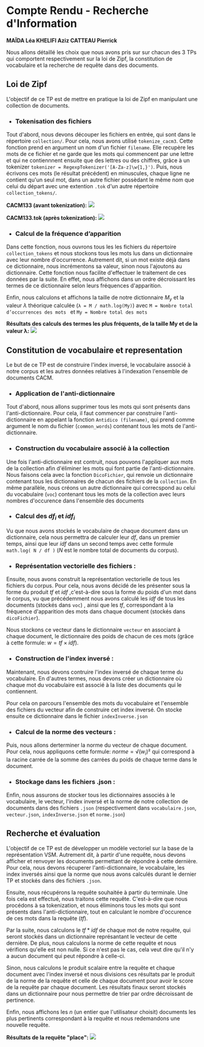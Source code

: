 # Compte Rendu - Recherche d'Information
**MAÏDA Léa
KHELIFI Aziz
CATTEAU Pierrick**

Nous allons détaillé les choix que nous avons pris sur sur chacun des 3 TPs qui comportent respectivement sur la loi de Zipf, la constitution de vocabulaire et la recherche de requête dans des documents.

## Loi de Zipf
L'objectif de ce TP est de mettre en pratique la loi de Zipf en manipulant une collection de documents.
- ### Tokenisation des fichiers

Tout d'abord, nous devons découper les fichiers en entrée, qui sont dans le répertoire `collection/`. Pour cela, nous avons utilisé `tokenize_cacm3`. Cette fonction prend en argument un nom d'un fichier `filename`. Elle recupère les mots de ce fichier et ne garde que les mots qui commencent par une lettre et qui ne contiennnent ensuite que des lettres ou des chiffres, grâce à un tokenizer `tokenizer = RegexpTokenizer('[A-Za-z]\w{1,}')`. Puis, nous écrivons ces mots (le résultat précédent) en minuscules, chaque ligne ne contient qu'un seul mot, dans un autre fichier possèdant le même nom que celui du départ avec une extention `.tok` d'un autre répertoire `collection_tokens/`.

__CACM133 (avant tokenization):__
![](https://cdn.discordapp.com/attachments/689438068566261848/1097570187382882375/image.png)

__CACM133.tok (après tokenization):__
![](https://cdn.discordapp.com/attachments/689438068566261848/1097570574991118346/image.png)


- ### Calcul de la fréquence d’apparition 
Dans cette fonction, nous ouvrons tous les les fichiers du répertoire `collection_tokens` et nous stockons tous les mots lus dans un dictionnaire avec leur nombre d'occurrence. Autrement dit, si un mot existe déjà dans ce dictionnaire, nous incrémentons sa valeur, sinon nous l'ajoutons au dictionnaire.
Cette fonction nous facilite d'effectuer le traitement de ces données par la suite. En effet, nous affichons dans un ordre décroissant les termes de ce dictionnaire selon leurs fréquences d'apparition.

Enfin, nous calculons et affichons la taille de notre dictionnaire $M_y$ et la valeur $λ$ théorique calculée (`λ = M / math.log(My)`) avec `M = Nombre total d’occurrences des mots ` et `My = Nombre total des mots`

__Résultats des calculs des termes les plus fréquents, de la taille My et de la valeur λ:__
![](https://cdn.discordapp.com/attachments/689438068566261848/1097488461822439545/Capture_decran_du_2023-04-14_01-36-30.png)


## Constitution de vocabulaire et representation
Le but de ce TP est de construire l'index inversé, le vocabulaire associé à notre corpus et les autres données relatives à l'indexation l'ensemble de documents CACM.
- ### Application de l'anti-dictionnaire
Tout d'abord, nous allons supprimer tous les mots qui sont présents dans l'anti-dictionnaire. Pour cela, il faut commencer par construire l'anti-dictionnaire en appelant la fonction `Antidico (filename)`, qui prend comme argument le nom du fichier (`common_words`) contenant tous les mots de l'anti-dictionnaire. 


- ### Construction du vocabulaire associé à la collection

Une fois l'anti-dictionnaire est contruit, nous pouvons l'appliquer aux mots de la collection afin d'éliminer les mots qui font partie de l'anti-dictionnaire. Nous faisons cela avec la fonction `DicoFichier`, qui renvoie un dictionnaire contenant tous les dictionnaires de chacun des fichiers de la `collection`.
En même parallèle, nous créons un autre dictionnaire qui correcspond au celui du vocabulaire (`voc`) contenant tous les mots de la collection avec leurs nombres d'occurence dans l'ensemble des documents

- ### Calcul des $df_i$ et $idf_i$
Vu que nous avons stockés le vocabulaire de chaque document dans un dictionnaire, cela nous permettra de calculer leur $df$, dans un premier temps, ainsi que leur $idf$ dans un second temps avec cette formule `math.log( N / df )` ($N$ est le nombre total de documents du corpus).

- ### Représentation vectorielle des fichiers : 
Ensuite, nous avons construit la représentation vectorielle de tous les fichiers du corpus. Pour cela, nous avons décidé de les présenter sous la forme du produit $tf$ et $idf$ ,c'est-à-dire sous la forme du poids d'un mot dans le corpus, vu que précédemment nous avons calculé les $idf$ de tous les documents (stockés dans `voc`) , ainsi que les $tf$, correspondant à la fréquence d'apparition des mots dans chaque document (stockés dans `dicoFichier`).

Nous stockons ce vecteur dans le dictionnaire `vecteur` en associant à chaque document, le dictionnaire des poids de chacun de ces mots (grâce à cette formule: $w = tf \times idf$).

- ### Construction de l'index inversé :

Maintenant, nous devons contruire l'index inversé de chaque terme du vocabulaire. En d'autres termes, nous devons créer un dictionnaire où chaque mot du vocabulaire est associé à la liste des documents qui le contiennent.

 Pour cela on parcours l'ensemble des mots du vocabulaire et l'ensemble des fichiers du vecteur afin de construire cet index inversé. On stocke ensuite ce dictionnaire dans le fichier `indexInverse.json`


- ### Calcul de la norme des vecteurs :

Puis, nous allons derterminer la norme du vecteur de chaque document. Pour cela, nous appliquons cette formule: $norme = √(w_i)²$ qui correspond à la racine carrée de la somme des carrées du poids de chaque terme dans le document.


 - ### Stockage dans les fichiers .json :

Enfin, nous assurons de stocker tous les dictionnaires associés à le vocabulaire, le vecteur, l'index inversé et la norme de notre collection de documents dans des fichiers `.json` (respectivement dans `vocabulaire.json`, `vecteur.json`, `indexInverse.json` et `norme.json`)


## Recherche et évaluation

L'objectif de ce TP est de développer un modèle vectoriel sur la base de la représentation VSM.  Autrement dit, à partir d'une requête, nous devons afficher et renvoyer les documents permettant de répondre à cette dernière.
Pour cela, nous devons récuperer l'anti-dictionnaire, le vocabulaire, les index inversés ainsi que la norme que nous avons calculés durant le dernier TP et stockés dans des fichiers `.json`. 

Ensuite, nous récupérons la requête souhaitée à partir du terminale. Une fois cela est effectué, nous traitons cette requête. C'est-à-dire que nous procédons à sa tokenization, et nous éliminons tous les mots qui sont présents dans l'anti-dictionnaire, tout en calculant le nombre d'occurence de ces mots dans la requête ($tf$).

Par la suite, nous calculons le $tf*idf$ de chaque mot de notre requête, qui seront stockés dans un dictionnaire représantant le vecteur de cette dernière. De plus, nous calculons la norme de cette requête et nous vérifions qu'elle est non nulle. Si ce n'est pas le cas, cela veut dire qu'il n'y a aucun document qui peut répondre à celle-ci.

Sinon, nous calculons le produit scalaire entre la requête et chaque document avec l'index inversé et nous divisions ces résultats par le produit de la norme de la requête et celle de chaque document pour avoir le score de la requête par chaque document. Les résultats finaux seront stockés dans un dictionnaire pour nous permettre de trier par ordre décroissant de pertinence. 

Enfin, nous affichons les $n$ (un entier que l'utilisateur choisit) documents les plus pertinents correspondant à la requête et nous redemandons une nouvelle requête.

__Résultats de la requête "place":__
![](https://cdn.discordapp.com/attachments/689438068566261848/1097577873822457986/image.png)
